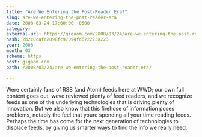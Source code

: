 ```yaml
---
title: "Are We Entering the Post-Reader Era?"
slug: are-we-entering-the-post-reader-era
date: 2008-03-24 17:00:00 -0500
category: 
external-url: https://gigaom.com/2008/03/24/are-we-entering-the-post-reader-era/
hash: 2b2c0cafc2098fc97094fd672273a223
year: 2008
month: 03
scheme: https
host: gigaom.com
path: /2008/03/24/are-we-entering-the-post-reader-era/

---
```


Were certainly fans of RSS (and Atom) feeds here at WWD; our own full content goes out, weve reviewed plenty of feed readers, and we recognize feeds as one of the underlying technologies that is driving plenty of innovation. But we also know that this firehose of information poses problems, notably the feel that youre spending all your time reading feeds. Perhaps the time has come for the next generation of technologies to displace feeds, by giving us smarter ways to find the info we really need.
